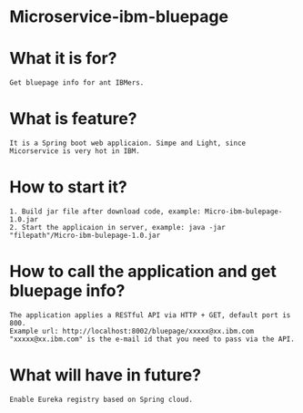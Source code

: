 # Microservice-ibm-bluepage

# What it is for?
	Get bluepage info for ant IBMers.

# What is feature?
	It is a Spring boot web applicaion. Simpe and Light, since Micorservice is very hot in IBM.
	
# How to start it?
	1. Build jar file after download code, example: Micro-ibm-bulepage-1.0.jar
	2. Start the applicaion in server, example: java -jar "filepath"/Micro-ibm-bulepage-1.0.jar

# How to call the application and get bluepage info?
	The application applies a RESTful API via HTTP + GET, default port is 800.
	Example url: http://localhost:8002/bluepage/xxxxx@xx.ibm.com
	"xxxxx@xx.ibm.com" is the e-mail id that you need to pass via the API.
	
# What will have in future?
	Enable Eureka registry based on Spring cloud.
